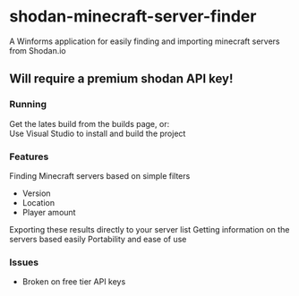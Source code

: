 # shodan-minecraft-server-finder
A Winforms application for easily finding and importing minecraft servers from Shodan.io

## Will require a premium shodan API key!

### Running
Get the lates build from the builds page, or:  
Use Visual Studio to install and build the project

### Features
Finding Minecraft servers based on simple filters
- Version
- Location
- Player amount  

Exporting these results directly to your server list
Getting information on the servers based easily
Portability and ease of use

### Issues
- Broken on free tier API keys
